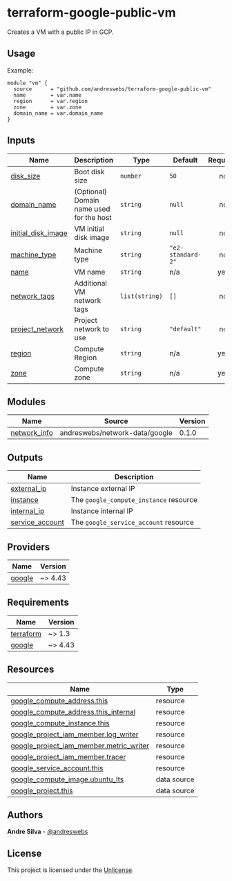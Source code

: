 # terraform-google-public-vm

Creates a VM with a public IP in GCP.

[//]: # (BEGIN_TF_DOCS)


## Usage

Example:

```hcl
module "vm" {
  source      = "github.com/andreswebs/terraform-google-public-vm"
  name        = var.name
  region      = var.region
  zone        = var.zone
  domain_name = var.domain_name
}
```



## Inputs

| Name | Description | Type | Default | Required |
|------|-------------|------|---------|:--------:|
| <a name="input_disk_size"></a> [disk\_size](#input\_disk\_size) | Boot disk size | `number` | `50` | no |
| <a name="input_domain_name"></a> [domain\_name](#input\_domain\_name) | (Optional) Domain name used for the host | `string` | `null` | no |
| <a name="input_initial_disk_image"></a> [initial\_disk\_image](#input\_initial\_disk\_image) | VM initial disk image | `string` | `null` | no |
| <a name="input_machine_type"></a> [machine\_type](#input\_machine\_type) | Machine type | `string` | `"e2-standard-2"` | no |
| <a name="input_name"></a> [name](#input\_name) | VM name | `string` | n/a | yes |
| <a name="input_network_tags"></a> [network\_tags](#input\_network\_tags) | Additional VM network tags | `list(string)` | `[]` | no |
| <a name="input_project_network"></a> [project\_network](#input\_project\_network) | Project network to use | `string` | `"default"` | no |
| <a name="input_region"></a> [region](#input\_region) | Compute Region | `string` | n/a | yes |
| <a name="input_zone"></a> [zone](#input\_zone) | Compute zone | `string` | n/a | yes |

## Modules

| Name | Source | Version |
|------|--------|---------|
| <a name="module_network_info"></a> [network\_info](#module\_network\_info) | andreswebs/network-data/google | 0.1.0 |

## Outputs

| Name | Description |
|------|-------------|
| <a name="output_external_ip"></a> [external\_ip](#output\_external\_ip) | Instance external IP |
| <a name="output_instance"></a> [instance](#output\_instance) | The `google_compute_instance` resource |
| <a name="output_internal_ip"></a> [internal\_ip](#output\_internal\_ip) | Instance internal IP |
| <a name="output_service_account"></a> [service\_account](#output\_service\_account) | The `google_service_account` resource |

## Providers

| Name | Version |
|------|---------|
| <a name="provider_google"></a> [google](#provider\_google) | ~> 4.43 |

## Requirements

| Name | Version |
|------|---------|
| <a name="requirement_terraform"></a> [terraform](#requirement\_terraform) | ~> 1.3 |
| <a name="requirement_google"></a> [google](#requirement\_google) | ~> 4.43 |

## Resources

| Name | Type |
|------|------|
| [google_compute_address.this](https://registry.terraform.io/providers/hashicorp/google/latest/docs/resources/compute_address) | resource |
| [google_compute_address.this_internal](https://registry.terraform.io/providers/hashicorp/google/latest/docs/resources/compute_address) | resource |
| [google_compute_instance.this](https://registry.terraform.io/providers/hashicorp/google/latest/docs/resources/compute_instance) | resource |
| [google_project_iam_member.log_writer](https://registry.terraform.io/providers/hashicorp/google/latest/docs/resources/project_iam_member) | resource |
| [google_project_iam_member.metric_writer](https://registry.terraform.io/providers/hashicorp/google/latest/docs/resources/project_iam_member) | resource |
| [google_project_iam_member.tracer](https://registry.terraform.io/providers/hashicorp/google/latest/docs/resources/project_iam_member) | resource |
| [google_service_account.this](https://registry.terraform.io/providers/hashicorp/google/latest/docs/resources/service_account) | resource |
| [google_compute_image.ubuntu_lts](https://registry.terraform.io/providers/hashicorp/google/latest/docs/data-sources/compute_image) | data source |
| [google_project.this](https://registry.terraform.io/providers/hashicorp/google/latest/docs/data-sources/project) | data source |

[//]: # (END_TF_DOCS)

## Authors

**Andre Silva** - [@andreswebs](https://github.com/andreswebs)

## License

This project is licensed under the [Unlicense](UNLICENSE.md).
